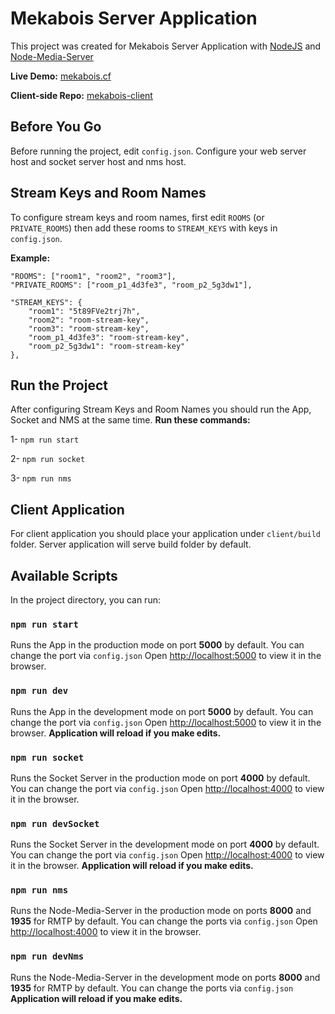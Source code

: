 # Mekabois Server Application
This project was created for Mekabois Server Application with [NodeJS](https://nodejs.org/en/) and [Node-Media-Server](https://github.com/illuspas/Node-Media-Server)

**Live Demo:** [mekabois.cf](https://mekabois.cf/#/)

**Client-side Repo:** [mekabois-client](https://github.com/Closery/mekabois-client)
 
## Before You Go
Before running the project, edit `config.json`. Configure your web server host and socket server host and nms host.

## Stream Keys and Room Names
To configure stream keys and room names, first edit `ROOMS` (or `PRIVATE_ROOMS`) then add these rooms to `STREAM_KEYS` with keys in `config.json`.

**Example:**

    "ROOMS": ["room1", "room2", "room3"],
    "PRIVATE_ROOMS": ["room_p1_4d3fe3", "room_p2_5g3dw1"],
    
    "STREAM_KEYS": {
	    "room1": "5t89FVe2trj7h",
	    "room2": "room-stream-key",
	    "room3": "room-stream-key",
	    "room_p1_4d3fe3": "room-stream-key",
	    "room_p2_5g3dw1": "room-stream-key"
    },

## Run the Project
After configuring Stream Keys and Room Names you should run the App, Socket and NMS at the same time.
**Run these commands:**

1- `npm run start`

2- `npm run socket`

3- `npm run nms`

## Client Application
For client application you should place your application under `client/build` folder. Server application will serve build folder by default.

## Available Scripts
In the project directory, you can run:

### `npm run start`
Runs the App in the production mode on port **5000** by default. 
You can change the port via `config.json`
Open [http://localhost:5000](http://localhost:5000) to view it in the browser.

### `npm run dev`
Runs the App in the development mode on port **5000** by default. 
You can change the port via `config.json`
Open [http://localhost:5000](http://localhost:5000) to view it in the browser.
**Application will reload if you make edits.**

### `npm run socket`
Runs the Socket Server in the production mode on port **4000** by default. 
You can change the port via `config.json`
Open [http://localhost:4000](http://localhost:4000) to view it in the browser.

### `npm run devSocket`
Runs the Socket Server in the development mode on port **4000** by default. 
You can change the port via `config.json`
Open [http://localhost:4000](http://localhost:4000) to view it in the browser.
**Application will reload if you make edits.**

### `npm run nms`
Runs the Node-Media-Server in the production mode on ports **8000** and **1935** for RMTP by default. 
You can change the ports via `config.json`
Open [http://localhost:4000](http://localhost:4000) to view it in the browser.

### `npm run devNms`
Runs the Node-Media-Server in the development mode on ports **8000** and **1935** for RMTP by default. 
You can change the ports via `config.json`
**Application will reload if you make edits.**

